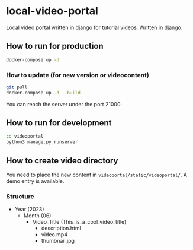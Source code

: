 # local-video-portal

Local video portal written in django for tutorial videos. Written in django.

## How to run for production

```bash
docker-compose up -d
```

### How to update (for new version or videocontent)

```bash
git pull
docker-compose up -d --build
```

You can reach the server under the port 21000.

## How to run for development

```bash
cd videoportal
python3 manage.py runserver
```

## How to create video directory

You need to place the new content in `videoportal/static/videoportal/`.
A demo entry is available.

### Structure

- Year (2023)
  - Month (06)
    - Video_Title (This_is_a_cool_video_title)
      - description.html
      - video.mp4
      - thumbnail.jpg
